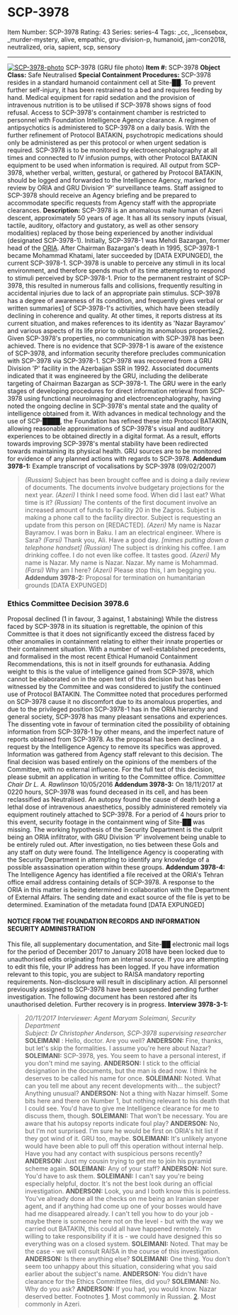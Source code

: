 # SCP-3978
Item Number: SCP-3978
Rating: 43
Series: series-4
Tags: _cc, _licensebox, _murder-mystery, alive, empathic, gru-division-p, humanoid, jam-con2018, neutralized, oria, sapient, scp, sensory

---

[![SCP-3978-photo](https://scp-wiki.wdfiles.com/local--resized-images/scp-3978/SCP-3978-photo/medium.jpg)](https://scp-wiki.wdfiles.com/local--files/scp-3978/SCP-3978-photo)
SCP-3978 (GRU file photo)
**Item #:** SCP-3978
**Object Class:** Safe Neutralised
**Special Containment Procedures:** SCP-3978 resides in a standard humanoid containment cell at Site-██. To prevent further self-injury, it has been restrained to a bed and requires feeding by hand. Medical equipment for rapid sedation and the provision of intravenous nutrition is to be utilised if SCP-3978 shows signs of food refusal. Access to SCP-3978's containment chamber is restricted to personnel with Foundation Intelligence Agency clearance.
A regimen of antipsychotics is administered to SCP-3978 on a daily basis. With the further refinement of Protocol BATAKIN, psychotropic medications should only be administered as per this protocol or when urgent sedation is required. SCP-3978 is to be monitored by electroencephalography at all times and connected to IV infusion pumps, with other Protocol BATAKIN equipment to be used when information is required.
All output from SCP-3978, whether verbal, written, gestural, or gathered by Protocol BATAKIN, should be logged and forwarded to the Intelligence Agency, marked for review by ORIA and GRU Division 'P' surveillance teams. Staff assigned to SCP-3978 should receive an Agency briefing and be prepared to accommodate specific requests from Agency staff with the appropriate clearances.
**Description:** SCP-3978 is an anomalous male human of Azeri descent, approximately 50 years of age. It has all its sensory inputs (visual, tactile, auditory, olfactory and gustatory, as well as other sensory modalities) replaced by those being experienced by another individual (designated SCP-3978-1). Initially, SCP-3978-1 was Mehdi Bazargan, former head of the [ORIA](/oria-hub). After Chairman Bazargan's death in 1995, SCP-3978-1 became Mohammad Khatami, later succeeded by [DATA EXPUNGED], the current SCP-3978-1. SCP-3978 is unable to perceive any stimuli in its local environment, and therefore spends much of its time attempting to respond to stimuli perceived by SCP-3978-1. Prior to the permanent restraint of SCP-3978, this resulted in numerous falls and collisions, frequently resulting in accidental injuries due to lack of an appropriate pain stimulus.
SCP-3978 has a degree of awareness of its condition, and frequently gives verbal or written summaries[1](javascript:;) of SCP-3978-1's activities, which have been steadily declining in coherence and quality. At other times, it reports distress at its current situation, and makes references to its identity as 'Nazar Bayramov' and various aspects of its life prior to obtaining its anomalous properties[2](javascript:;). Given SCP-3978's properties, no communication with SCP-3978 has been achieved. There is no evidence that SCP-3978-1 is aware of the existence of SCP-3978, and information security therefore precludes communication with SCP-3978 via SCP-3978-1.
SCP-3978 was recovered from a GRU Division 'P' facility in the Azerbaijan SSR in 1992. Associated documents indicated that it was engineered by the GRU, including the deliberate targeting of Chairman Bazargan as SCP-3978-1. The GRU were in the early stages of developing procedures for direct information retrieval from SCP-3978 using functional neuroimaging and electroencephalography, having noted the ongoing decline in SCP-3978's mental state and the quality of intelligence obtained from it.
With advances in medical technology and the use of SCP-████, the Foundation has refined these into Protocol BATAKIN, allowing reasonable approximations of SCP-3978's visual and auditory experiences to be obtained directly in a digital format. As a result, efforts towards improving SCP-3978's mental stability have been redirected towards maintaining its physical health. GRU sources are to be monitored for evidence of any planned actions with regards to SCP-3978.
**Addendum 3978-1:** Example transcript of vocalisations by SCP-3978 (09/02/2007)
> _(Russian)_ Subject has been brought coffee and is doing a daily review of documents. The documents involve budgetary projections for the next year.
> _(Azeri)_ I think I need some food. When did I last eat? What time is it?
> _(Russian)_ The contents of the first document involve an increased amount of funds to Facility 20 in the Zagros. Subject is making a phone call to the facility director. Subject is requesting an update from this person on [REDACTED].
> _(Azeri)_ My name is Nazar Bayramov. I was born in Baku. I am an electrical engineer. Where is Sara?
> _(Farsi)_ Thank you, Ali. Have a good day. _[mimes putting down a telephone handset]_
> _(Russian)_ The subject is drinking his coffee. I am drinking coffee. I do not even like coffee. It tastes good.
> _(Azeri)_ My name is Nazar. My name is Nazar. Nazar. My name is Mohammad.
> _(Farsi)_ Why am I here?
> _(Azeri)_ Please stop this, I am begging you.
**Addendum 3978-2:** Proposal for termination on humanitarian grounds
[DATA EXPUNGED]
### Ethics Committee Decision 3978.6
Proposal declined (1 in favour, 3 against, 1 abstaining)
While the distress faced by SCP-3978 in its situation is regrettable, the opinion of this Committee is that it does not significantly exceed the distress faced by other anomalies in containment relating to either their innate properties or their containment situation. With a number of well-established precedents, and formalised in the most recent Ethical Humanoid Containment Recommendations, this is not in itself grounds for euthanasia.
Adding weight to this is the value of intelligence gained from SCP-3978, which cannot be elaborated on in the open text of this decision but has been witnessed by the Committee and was considered to justify the continued use of Protocol BATAKIN.
The Committee noted that procedures performed on SCP-3978 cause it no discomfort due to its anomalous properties, and due to the privileged position SCP-3978-1 has in the ORIA hierarchy and general society, SCP-3978 has many pleasant sensations and experiences.
The dissenting vote in favour of termination cited the possibility of obtaining information from SCP-3978-1 by other means, and the imperfect nature of reports obtained from SCP-3978.
As the proposal has been declined, a request by the Intelligence Agency to remove its specifics was approved. Information was gathered from Agency staff relevant to this decision. The final decision was based entirely on the opinions of the members of the Committee, with no external influence.
For the full text of this decision, please submit an application in writing to the Committee office.
_Committee Chair Dr L. A. Rawlinson_
10/05/2016
**Addendum 3978-3:** On 18/11/2017 at 0220 hours, SCP-3978 was found deceased in its cell, and has been reclassified as Neutralised. An autopsy found the cause of death being a lethal dose of intravenous anaesthetics, possibly administered remotely via equipment routinely attached to SCP-3978. For a period of 4 hours prior to this event, security footage in the containment wing of Site-██ was missing. The working hypothesis of the Security Department is the culprit being an ORIA infiltrator, with GRU Division 'P' involvement being unable to be entirely ruled out. After investigation, no ties between these GoIs and any staff on duty were found. The Intelligence Agency is cooperating with the Security Department in attempting to identify any knowledge of a possible assassination operation within these groups.
**Addendum 3978-4:** The Intelligence Agency has identified a file received at the ORIA's Tehran office email address containing details of SCP-3978. A response to the ORIA in this matter is being determined in collaboration with the Department of External Affairs.
The sending date and exact source of the file is yet to be determined. Examination of the metadata found [DATA EXPUNGED]
#### NOTICE FROM THE FOUNDATION RECORDS AND INFORMATION SECURITY ADMINISTRATION
This file, all supplementary documentation, and Site-██ electronic mail logs for the period of December 2017 to January 2018 have been locked due to unauthorised edits originating from an internal source. If you are attempting to edit this file, your IP address has been logged. If you have information relevant to this topic, you are subject to RAISA mandatory reporting requirements. Non-disclosure will result in disciplinary action.
All personnel previously assigned to SCP-3978 have been suspended pending further investigation.
The following document has been restored after its unauthorised deletion.
Further recovery is in progress.
**Interview 3978-3-1:**
> _20/11/2017_
> _Interviewer: Agent Maryam Soleimani, Security Department_  
>  _Subject: Dr Christopher Anderson, SCP-3978 supervising researcher_
> **SOLEIMANI** : Hello, doctor. Are you well?
> **ANDERSON:** Fine, thanks, but let's skip the formalities. I assume you're here about Nazar?
> **SOLEIMANI:** SCP-3978, yes. You seem to have a personal interest, if you don't mind me saying.
> **ANDERSON:** I stick to the official designation in the documents, but the man is dead now. I think he deserves to be called his name for once.
> **SOLEIMANI:** Noted. What can you tell me about any recent developments with… the subject? Anything unusual?
> **ANDERSON:** Not a thing with Nazar himself. Some bits here and there on Number 1, but nothing relevant to his death that I could see. You'd have to give me Intelligence clearance for me to discuss them, though.
> **SOLEIMANI:** That won't be necessary. You are aware that his autopsy reports indicate foul play?
> **ANDERSON:** No, but I'm not surprised. I'm sure he would be first on ORIA's hit list if they got wind of it. GRU too, maybe.
> **SOLEIMANI:** It's unlikely anyone would have been able to pull off this operation without internal help. Have you had any contact with suspicious persons recently?
> **ANDERSON:** Just my cousin trying to get me to join his pyramid scheme again.
> **SOLEIMANI:** Any of your staff?
> **ANDERSON:** Not sure. You'd have to ask them.
> **SOLEIMANI:** I can't say you're being especially helpful, doctor. It's not the best look during an official investigation.
> **ANDERSON:** Look, you and I both know this is pointless. You've already done all the checks on me being an Iranian sleeper agent, and if anything had come up one of your bosses would have had me disappeared already. I can't tell you how to do your job - maybe there is someone here not on the level - but with the way we carried out BATAKIN, this could all have happened remotely. I'm willing to take responsibility if it is - we could have designed this so everything was on a closed system.
> **SOLEIMANI:** Noted. That may be the case - we will consult RAISA in the course of this investigation.
> **ANDERSON:** Is there anything else?
> **SOLEIMANI:** One thing. You don't seem too unhappy about this situation, considering what you said earlier about the subject's name.
> **ANDERSON:** You didn't have clearance for the Ethics Committee files, did you?
> **SOLEIMANI:** No. Why do you ask?
> **ANDERSON:** If you had, you would know. Nazar deserved better.
Footnotes
[1](javascript:;). Most commonly in Russian.
[2](javascript:;). Most commonly in Azeri.
  